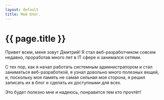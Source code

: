 ```yaml
---
layout: default
title: Мой блог.
---
```


<!--{% assign page = site.posts.first %}
{% assign content = page.content %}
{% include post.html %}-->
<h1 id="title">{{ page.title }}</h1>

Привет всем, меня зовут Дмитрий! Я стал веб-разработчиком совсем недавно, проработав много лет в IT сфере и занимался сетями.

С тех пор, как я начал работать системным администратором и стал заниматься веб-разработкой, я узнал довольно много полезных вещей, и, поскольку моя память не самая сильная моя сторона, я решил записать их в блог и сделать их доступными для всех.

Это будет полезно мне и надеюсь, понравится тем кто прочтёт!